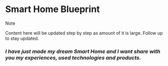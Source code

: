 # Smart Home Blueprint
> [!NOTE]  
> Content here will be updated step by step as amount of it is large. Follow up to stay updated.
### *I have just made my dream Smart Home and I want share with you my experiences, used technologies and products.*


